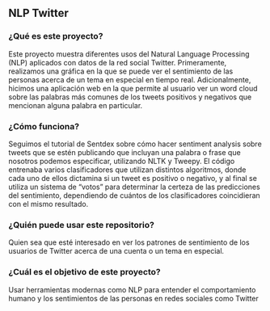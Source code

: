 ## NLP Twitter

### ¿Qué es este proyecto?

Este proyecto muestra diferentes usos del Natural Language Processing (NLP) aplicados con datos de la red social Twitter. Primeramente, realizamos una gráfica en la que se puede ver el sentimiento de las personas acerca de un tema en especial en tiempo real. Adicionalmente, hicimos una aplicación web en la que permite al usuario ver un word cloud sobre las palabras más comunes de los tweets positivos y negativos que mencionan alguna palabra en particular.

### ¿Cómo funciona?

Seguimos el tutorial de Sentdex sobre cómo hacer sentiment analysis sobre tweets que se estén publicando que incluyan una palabra o frase que nosotros podemos especificar, utilizando NLTK y Tweepy.
El código entrenaba varios clasificadores que utilizan distintos algoritmos, donde cada uno de ellos dictamina si un tweet es positivo o negativo, y al final se utiliza un sistema de “votos” para determinar la certeza de las predicciones del sentimiento, dependiendo de cuántos de los clasificadores coincidieran con el mismo resultado.

### ¿Quién puede usar este repositorio?

Quien sea que esté interesado en ver los patrones de sentimiento de los usuarios de Twitter acerca de una cuenta o un tema en especial.

### ¿Cuál es el objetivo de este proyecto?

Usar herramientas modernas como NLP para entender el comportamiento humano y los sentimientos de las personas en redes sociales como Twitter
